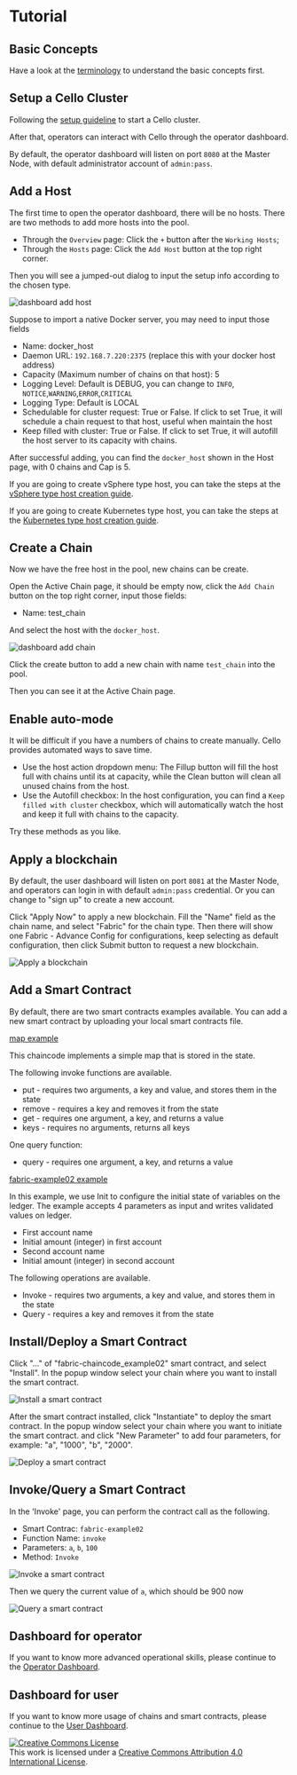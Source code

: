 # Tutorial

## Basic Concepts

Have a look at the [terminology](terminology.md) to understand the basic concepts first.

## Setup a Cello Cluster

Following the [setup guideline](setup.md) to start a Cello cluster.

After that, operators can interact with Cello through the operator dashboard.

By default, the operator dashboard will listen on port `8080` at the Master Node, with default administrator account of `admin:pass`.

## Add a Host

The first time to open the operator dashboard, there will be no hosts. There are two methods to add more hosts into the pool.

* Through the `Overview` page: Click the `+` button after the `Working Hosts`;
* Through the `Hosts` page: Click the `Add Host` button at the top right corner.

Then you will see a jumped-out dialog to input the setup info according to the chosen type.

![dashboard add host](imgs/tutorial_add_host.png)

Suppose to import a native Docker server, you may need to input those fields

* Name: docker_host
* Daemon URL: `192.168.7.220:2375` (replace this with your docker host address)
* Capacity (Maximum number of chains on that host): 5
* Logging Level: Default is DEBUG, you can change to `INFO`, `NOTICE`,`WARNING`,`ERROR`,`CRITICAL`
* Logging Type: Default is LOCAL
* Schedulable for cluster request: True or False. If click to set True, it will schedule a chain request to that host, useful when maintain the host
* Keep filled with cluster: True or False. If click to set True, it will autofill the host server to its capacity with chains.

After successful adding, you can find the `docker_host` shown in the Host page, with 0 chains and Cap is 5.

If you are going to create vSphere type host, you can take the steps at the [vSphere type host creation guide](./setup_worker_vsphere.md).

If you are going to create Kubernetes type host, you can take the steps at the [Kubernetes type host creation guide](./setup_worker_kubernetes.md).

## Create a Chain

Now we have the free host in the pool, new chains can be create.

Open the Active Chain page, it should be empty now, click the `Add Chain` button on the top right corner, input those fields:

* Name: test_chain

And select the host with the `docker_host`.

![dashboard add chain](imgs/tutorial_add_chain.png)

Click the create button to add a new chain with name `test_chain` into the pool.

Then you can see it at the Active Chain page.

## Enable auto-mode

It will be difficult if you have a numbers of chains to create manually. Cello provides automated ways to save time.

* Use the host action dropdown menu: The Fillup button will fill the host full with chains until its at capacity, while the Clean button will clean all unused chains from the host.
* Use the Autofill checkbox: In the host configuration, you can find a `Keep filled with cluster` checkbox, which will automatically watch the host and keep it full with chains to the capacity.

Try these methods as you like.

## Apply a blockchain

By default, the user dashboard will listen on port `8081` at the Master Node, and operators can login in with default `admin:pass` credential. Or you can change to "sign up" to create a new account.

Click "Apply Now" to apply a new blockchain. Fill the "Name" field as the chain name, and select "Fabric" for the chain type. Then there will show one Fabric - Advance Config for configurations, keep selecting as default configuration, then click Submit button to request a new blockchain.

![Apply a blockchain](imgs/tutorial_apply_chain.png)

## Add a Smart Contract

By default, there are two smart contracts examples available. You can add a new smart contract by uploading your local smart contracts file.

[map example](https://github.com/hyperledger/cello/blob/master/user-dashboard/src/config-template/cc_code/examples/fabric/map/map.go)

This chaincode implements a simple map that is stored in the state.

The following invoke functions are available.

* put - requires two arguments, a key and value, and stores them in the state
* remove - requires a key and removes it from the state
* get - requires one argument, a key, and returns a value
* keys - requires no arguments, returns all keys

One query function:
* query - requires one argument, a key, and returns a value

[fabric-example02 example](https://github.com/hyperledger/cello/blob/master/user-dashboard/src/config-template/cc_code/examples/fabric/chaincode_example02/chaincode_example02.go)

In this example, we use Init to configure the initial state of variables on the ledger. The example accepts 4 parameters as input and writes validated values on ledger.

* First account name
* Initial amount (integer) in first account
* Second account name
* Initial amount (integer) in second account

The following operations are available.

* Invoke - requires two arguments, a key and value, and stores them in the state
* Query - requires a key and removes it from the state

## Install/Deploy a Smart Contract

Click "..." of "fabric-chaincode_example02" smart contract, and select "Install". In the popup window select your chain where you want to install the smart contract.

![Install a smart contract](imgs/tutorial_install_contract.png)

After the smart contract installed, click "Instantiate" to deploy the smart contract. In the popup window select your chain where you want to initiate the smart contract. and click "New Parameter" to add four parameters, for example: "a", "1000", "b", "2000".

![Deploy a smart contract](imgs/tutorial_deploy_contract.png)

## Invoke/Query a Smart Contract

In the 'Invoke' page, you can perform the contract call as the following.

* Smart Contrac: `fabric-example02`
* Function Name: `invoke`
* Parameters: `a`, `b`, `100`
* Method: `Invoke`

![Invoke a smart contract](imgs/tutorial_invoke_contract.png)

Then we query the current value of `a`, which should be 900 now

![Query a smart contract](imgs/tutorial_query_contract.png)

## Dashboard for operator

If you want to know more advanced operational skills, please continue to the [Operator Dashboard](dashboard_operator.md).

## Dashboard for user

If you want to know more usage of chains and smart contracts, please continue to the [User Dashboard](dashboard_user.md).

<a rel="license" href="http://creativecommons.org/licenses/by/4.0/"><img alt="Creative Commons License" style="border-width:0" src="https://i.creativecommons.org/l/by/4.0/88x31.png" /></a><br />This work is licensed under a <a rel="license" href="http://creativecommons.org/licenses/by/4.0/">Creative Commons Attribution 4.0 International License</a>.
